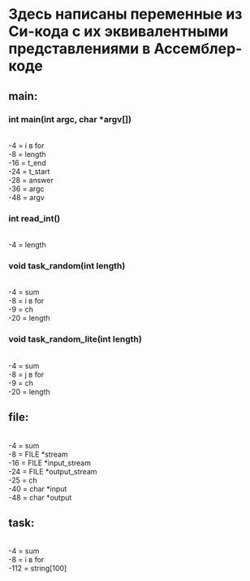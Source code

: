# Здесь написаны переменные из Си-кода с их эквивалентными представлениями в Ассемблер-коде 

## __main__:
### int main(int argc, char *argv[])
<br> -4 = i в for 
<br> -8 = length
<br> -16 = t_end
<br> -24 = t_start
<br> -28 = answer
<br> -36 = argc
<br> -48 = argv

### int read_int()
<br> -4 = length


### void task_random(int length)
<br> -4 = sum
<br> -8 = i в for
<br> -9 = ch 
<br> -20 = length


### void task_random_lite(int length)
<br> -4 = sum
<br> -8 = j в for
<br> -9 = ch 
<br> -20 = length


## __file__:
<br> -4 = sum
<br> -8 = FILE *stream
<br> -16 = FILE *input_stream
<br> -24 = FILE *output_stream
<br> -25 = ch
<br> -40 = char *input
<br> -48 = char *output


## __task__:
<br> -4 = sum
<br> -8 = i в for
<br> -112 = string[100]
